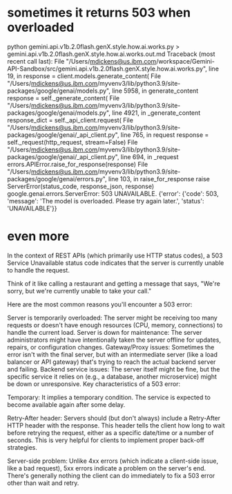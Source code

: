  
# sometimes it returns 503 when overloaded
python gemini.api.v1b.2.0flash.genX.style.how.ai.works.py > gemini.api.v1b.2.0flash.genX.style.how.ai.works.out.md
Traceback (most recent call last):
  File "/Users/mdickens@us.ibm.com/workspace/Gemini-API-Sandbox/src/gemini.api.v1b.2.0flash.genX.style.how.ai.works.py", line 19, in <module>
    response = client.models.generate_content(
  File "/Users/mdickens@us.ibm.com/myvenv3/lib/python3.9/site-packages/google/genai/models.py", line 5958, in generate_content
    response = self._generate_content(
  File "/Users/mdickens@us.ibm.com/myvenv3/lib/python3.9/site-packages/google/genai/models.py", line 4921, in _generate_content
    response_dict = self._api_client.request(
  File "/Users/mdickens@us.ibm.com/myvenv3/lib/python3.9/site-packages/google/genai/_api_client.py", line 765, in request
    response = self._request(http_request, stream=False)
  File "/Users/mdickens@us.ibm.com/myvenv3/lib/python3.9/site-packages/google/genai/_api_client.py", line 694, in _request
    errors.APIError.raise_for_response(response)
  File "/Users/mdickens@us.ibm.com/myvenv3/lib/python3.9/site-packages/google/genai/errors.py", line 103, in raise_for_response
    raise ServerError(status_code, response_json, response)
google.genai.errors.ServerError: 503 UNAVAILABLE. {'error': {'code': 503, 'message': 'The model is overloaded. Please try again later.', 'status': 'UNAVAILABLE'}}

# even more
In the context of REST APIs (which primarily use HTTP status codes), a 503 Service Unavailable status code indicates that the server is currently unable to handle the request.

Think of it like calling a restaurant and getting a message that says, "We're sorry, but we're currently unable to take your call."

Here are the most common reasons you'll encounter a 503 error:

Server is temporarily overloaded: The server might be receiving too many requests or doesn't have enough resources (CPU, memory, connections) to handle the current load.
Server is down for maintenance: The server administrators might have intentionally taken the server offline for updates, repairs, or configuration changes.
Gateway/Proxy issues: Sometimes the error isn't with the final server, but with an intermediate server (like a load balancer or API gateway) that's trying to reach the actual backend server and failing.
Backend service issues: The server itself might be fine, but the specific service it relies on (e.g., a database, another microservice) might be down or unresponsive.
Key characteristics of a 503 error:

Temporary: It implies a temporary condition. The service is expected to become available again after some delay.

Retry-After header: Servers should (but don't always) include a Retry-After HTTP header with the response. This header tells the client how long to wait before retrying the request, either as a specific date/time or a number of seconds. This is very helpful for clients to implement proper back-off strategies.

Server-side problem: Unlike 4xx errors (which indicate a client-side issue, like a bad request), 5xx errors indicate a problem on the server's end. There's generally nothing the client can do immediately to fix a 503 error other than wait and retry.
